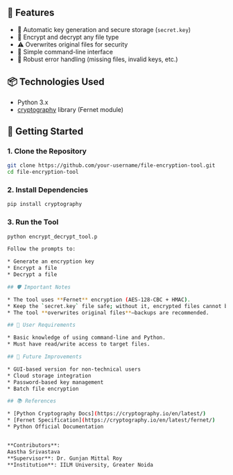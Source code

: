 ## 📌 Features

- 🔑 Automatic key generation and secure storage (`secret.key`)
- 📂 Encrypt and decrypt any file type
- ⚠️ Overwrites original files for security
- 🧩 Simple command-line interface
- 🚫 Robust error handling (missing files, invalid keys, etc.)

## 📦 Technologies Used

- Python 3.x
- [cryptography](https://cryptography.io/en/latest/) library (Fernet module)

## 🚀 Getting Started

### 1. Clone the Repository

```bash
git clone https://github.com/your-username/file-encryption-tool.git
cd file-encryption-tool
````

### 2. Install Dependencies

```bash
pip install cryptography
```

### 3. Run the Tool

```bash
python encrypt_decrypt_tool.p

Follow the prompts to:

* Generate an encryption key
* Encrypt a file
* Decrypt a file

## 🛡️ Important Notes

* The tool uses **Fernet** encryption (AES-128-CBC + HMAC).
* Keep the `secret.key` file safe; without it, encrypted files cannot be recovered.
* The tool **overwrites original files**—backups are recommended.

## 👤 User Requirements

* Basic knowledge of using command-line and Python.
* Must have read/write access to target files.

## 🔧 Future Improvements

* GUI-based version for non-technical users
* Cloud storage integration
* Password-based key management
* Batch file encryption

## 📚 References

* [Python Cryptography Docs](https://cryptography.io/en/latest/)
* [Fernet Specification](https://cryptography.io/en/latest/fernet/)
* Python Official Documentation


**Contributors**:
Aastha Srivastava
**Supervisor**: Dr. Gunjan Mittal Roy
**Institution**: IILM University, Greater Noida
